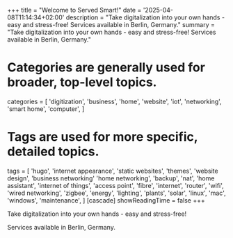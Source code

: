 +++
title = "Welcome to Served Smart!"
date = '2025-04-08T11:14:34+02:00'
description = "Take digitalization into your own hands - easy and stress-free! Services available in Berlin, Germany."
summary = "Take digitalization into your own hands - easy and stress-free! Services available in Berlin, Germany."
# Categories are generally used for broader, top-level topics.
categories = [
 'digitization',
 'business',
 'home',
 'website',
 'iot',
 'networking',
 'smart home',
 'computer',
]
# Tags are used for more specific, detailed topics.
tags = [
 'hugo',
 'internet appearance',
 'static websites',
 'themes',
 'website design',
 'business networking'
 'home networking',
 'backup',
 'nat',
 'home assistant',
 'internet of things',
 'access point',
 'fibre',
 'internet',
 'router',
 'wifi',
 'wired networking',
 'zigbee',
 'energy',
 'lighting',
 'plants',
 'solar',
 'linux',
 'mac',
 'windows',
 'maintenance',
]
[cascade]
showReadingTime = false
+++

Take digitalization into your own hands - easy and stress-free!

Services available in Berlin, Germany.
